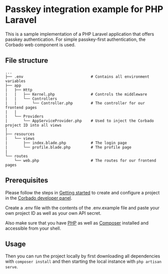 # Passkey integration example for PHP Laravel

This is a sample implementation of a PHP Laravel application that offers passkey authentication. For simple passkey-first authentication, the Corbado web component is used.

## File structure

```
...
├── .env                              # Contains all environment variables
├── app
|   ├── Http                        
|   |   ├── Kernel.php                # Controls the middleware
|   |   └── Controllers
|   |       └── Controller.php        # The controller for our frontend pages
|   |
|   └── Providers  
|       └── AppServiceProvider.php    # Used to inject the Corbado project ID into all views
|
├── resources
|   └── views
|       ├── index.blade.php           # The login page
|       └── profile.blade.php         # The profile page
|
└── routes
    └── web.php                       # The routes for our frontend pages
```

## Prerequisites

Please follow the steps in [Getting started](https://docs.corbado.com/overview/getting-started) to create and configure
a project in the [Corbado developer panel](https://app.corbado.com/signin#register).

Create a .env file with the contents of the .env.example file and paste your own project ID as well as your own API secret.

Also make sure that you have [PHP](https://php.net) as well as [Composer](https://getcomposer.org/) installed and accessible from your shell.

## Usage

Then you can run the project locally by first downloading all dependencies with `composer install` and then starting the local instance with `php artisan serve`.
